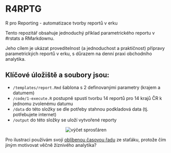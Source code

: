 # R4RPTG
R pro Reporting - automatizace tvorby reportů v erku

Tento repozitář obsahuje jednoduchý příklad parametrického reportu v #rstats a RMarkdownu.

Jeho cílem je ukázat proveditelnost (a jednoduchost a praktičnost) přípravy parametrických reportů v erku, s důrazem na denní praxi obchodního analytika.

## Klíčové úložiště a soubory jsou:

- `/templates/report.Rmd` šablona s 2 definovanými parametry (krajem a datumem)
- `/code/1-execute.R` postupně spustí tvorbu 14 reportů pro 14 krajů ČR k jednomu zvolenému datumu
- `/data` do této složky se dle potřeby stahnou podkladová data (tj. potřebujete internet)
- `/output` do této složky se uloží vytvořené reporty

<p align="center">
  <img src="https://www.jla-data.net/CZE/2019-06-21-parametricke-reporty-v-erku_files/praha.png" alt="výčet sprosťáren"/>
</p>

Pro ilustraci používám svojí [oblíbenou časovou řadu](https://www.czso.cz/csu/czso/vyvoj-prumernych-cen-vybranych-potravin) ze staťáku, protože čím jiným motivovat věčně žíznivého analytika?
